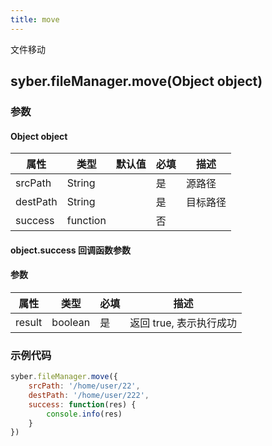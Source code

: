 ```yaml
---
title: move
---
```


文件移动


## syber.fileManager.move(Object object)
### 参数
#### Object object
| 属性     | 类型   | 默认值  |  必填 | 描述                         |
| ---------- | ------- | -------- | ---------------- | ----------------------------------
| srcPath | String |  | 是| 源路径 |
| destPath | String |  | 是 |目标路径 |
| success | function |  |  否     |       |

#### object.success 回调函数参数

#### 参数

| 属性   | 类型    | 必填 | 描述                    |
| ------ | ------- | ---- | ----------------------- |
| result | boolean | 是   | 返回 true, 表示执行成功 |

### 示例代码

```javascript
syber.fileManager.move({
    srcPath: '/home/user/22',
    destPath: '/home/user/222',
    success: function(res) {
        console.info(res)
    }
})
```

